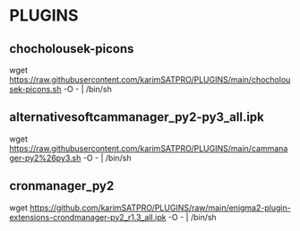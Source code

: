 # PLUGINS

## chocholousek-picons
wget https://raw.githubusercontent.com/karimSATPRO/PLUGINS/main/chocholousek-picons.sh -O - | /bin/sh

## alternativesoftcammanager_py2-py3_all.ipk
wget https://raw.githubusercontent.com/karimSATPRO/PLUGINS/main/cammanager-py2%26py3.sh -O - | /bin/sh

## cronmanager_py2
wget https://github.com/karimSATPRO/PLUGINS/raw/main/enigma2-plugin-extensions-crondmanager-py2_r1.3_all.ipk -O - | /bin/sh


